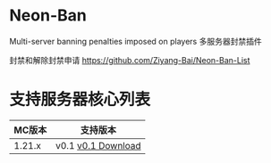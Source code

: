# Neon-Ban
Multi-server banning penalties imposed on players
多服务器封禁插件

封禁和解除封禁申请 https://github.com/Ziyang-Bai/Neon-Ban-List

# 支持服务器核心列表
|MC版本|支持版本|
|--------|-------|
|1.21.x|v0.1 [v0.1 Download]([https://markdown.com.cn](https://github.com/Ziyang-Bai/Neon-Ban/releases/tag/v0.1))|

